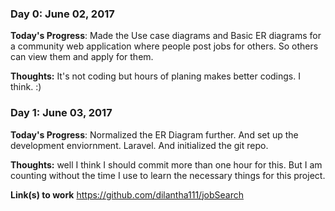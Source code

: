 <!--# 100 Days Of Code - Log

### Day 0: February 30, 2016 (Example 1)
##### (delete me or comment me out)

**Today's Progress**: Fixed CSS, worked on canvas functionality for the app.

**Thoughts:** I really struggled with CSS, but, overall, I feel like I am slowly getting better at it. Canvas is still new for me, but I managed to figure out some basic functionality.

**Link to work:** [Calculator App](http://www.example.com)

### Day 0: February 30, 2016 (Example 2)
##### (delete me or comment me out)

**Today's Progress**: Fixed CSS, worked on canvas functionality for the app.

**Thoughts**: I really struggled with CSS, but, overall, I feel like I am slowly getting better at it. Canvas is still new for me, but I managed to figure out some basic functionality.

**Link(s) to work**: [Calculator App](http://www.example.com)


### Day 1: June 27, Monday

**Today's Progress**: I've gone through many exercises on FreeCodeCamp.

**Thoughts** I've recently started coding, and it's a great feeling when I finally solve an algorithm challenge after a lot of attempts and hours spent.

**Link(s) to work**
1. [Find the Longest Word in a String](https://www.freecodecamp.com/challenges/find-the-longest-word-in-a-string)
2. [Title Case a Sentence](https://www.freecodecamp.com/challenges/title-case-a-sentence)-->

### Day 0: June 02, 2017 

**Today's Progress**: Made the Use case diagrams and Basic ER diagrams for a community web application where people post jobs for others. So others can view them and apply for them.

**Thoughts:** It's not coding but hours of planing makes better codings. I think. :) 

### Day 1: June 03, 2017 

**Today's Progress**: Normalized the ER Diagram further. And set up the development enviornment. Laravel. And initialized the git repo.

**Thoughts:** well I think I should commit more than one hour for this. But I am counting without the time I use to learn the necessary things for this project.

**Link(s) to work** 
https://github.com/dilantha111/jobSearch

